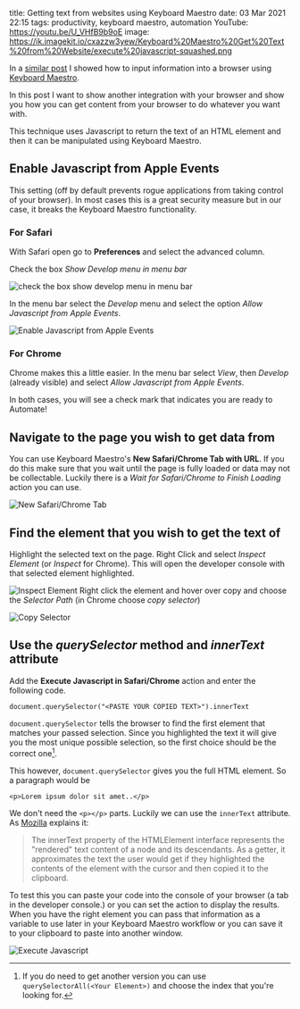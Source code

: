 title: Getting text from websites using Keyboard Maestro
date: 03 Mar 2021 22:15
tags: productivity, keyboard maestro, automation
YouTube: https://youtu.be/U_VHfB9b9oE
image: https://ik.imagekit.io/cxazzw3yew/Keyboard%20Maestro%20Get%20Text%20from%20Website/execute%20javascript-squashed.png

In a [similar post](https://kjaymiller.com/how-to-automate-form-filling-with-keyboard-maestro-for-big-sur) I showed how to input information into a browser using [Keyboard Maestro](https://keyboardmaestro.com). 

In this post I want to show another integration with your browser and show you how you can get content from your browser to do whatever you want with.

This technique uses Javascript to return the text of an HTML element and then it can be manipulated using Keyboard Maestro.

## Enable Javascript from Apple Events ##

This setting (off by default prevents rogue applications from taking control of your browser). In most cases this is a great security measure but in our case, it breaks the Keyboard Maestro functionality.

### For Safari ###
With Safari open go to **Preferences** and select the advanced column.

Check the box _Show Develop menu in menu bar_

![check the box show develop menu in menu bar](https://kjaymiller.s3-us-west-2.amazonaws.com/images/Keyboard%20Maestro%20Form%20Automation/Safari%20Show%20Develop%20Menu%20from%20MenuBar.png)
 
In the menu bar select the _Develop_ menu and select the option _Allow Javascript from Apple Events_.

![Enable Javascript from Apple Events](https://kjaymiller.s3-us-west-2.amazonaws.com/images/Keyboard%20Maestro%20Form%20Automation/Safari%20Allow%20Javascript%20from%20Apple%20Events.png)

### For Chrome

Chrome makes this a little easier. In the menu bar select _View_, then _Develop_ (already visible) and select _Allow Javascript from Apple Events_.

In both cases, you will see a check mark that indicates you are ready to Automate!

## Navigate to the page you wish to get data from ##

You can use Keyboard Maestro's **New Safari/Chrome Tab with URL**. If you do this make sure that you wait until the page is fully loaded or data may not be collectable. Luckily there is a _Wait for Safari/Chrome to Finish Loading_ action you can use.

![New Safari/Chrome Tab](https://ik.imagekit.io/cxazzw3yew/Keyboard%20Maestro%20Get%20Text%20from%20Website/New%20Tab%20with%20URL.png)

## Find the element that you wish to get the text of ##

Highlight the selected text on the page. Right Click and select _Inspect Element_ (or _Inspect_ for Chrome). This will open the developer console with that selected element highlighted.

![Inspect Element](https://ik.imagekit.io/cxazzw3yew/Keyboard%20Maestro%20Get%20Text%20from%20Website/inspect%20element-squashed.png)
Right click the element and hover over copy and choose the _Selector Path_ (in Chrome choose _copy selector_)

![Copy Selector](https://ik.imagekit.io/cxazzw3yew/Keyboard%20Maestro%20Get%20Text%20from%20Website/copy%20selector-squashed.png)

## Use the _querySelector_ method and _innerText_ attribute ##

Add the **Execute Javascript in Safari/Chrome** action and enter the following code.

```
document.querySelector("<PASTE YOUR COPIED TEXT>").innerText
```

`document.querySelector` tells the browser to find the first element that matches your passed selection. Since you highlighted the text it will give you the most unique possible selection, so the first choice should be the correct one[^1].

This however, `document.querySelector` gives you the full HTML element. So a paragraph would be

`<p>Lorem ipsum dolor sit amet..</p>`

We don't need the `<p></p>` parts. Luckily we can use the `innerText` attribute. As [Mozilla](https://developer.mozilla.org/en-US/docs/Web/API/HTMLElement/innerText) explains it:

>  	The innerText property of the HTMLElement interface represents the "rendered" text content of a node and its descendants. As a getter, it approximates the text the user would get if they highlighted the contents of the element with the cursor and then copied it to the clipboard.

To test this you can paste your code into the console of your browser (a tab in the developer console.) or you can set the action to display the results. When you have the right element you can pass that information as a variable to use later in your Keyboard Maestro workflow or you can save it to your clipboard to paste into another window. 

![Execute Javascript](https://ik.imagekit.io/cxazzw3yew/Keyboard%20Maestro%20Get%20Text%20from%20Website/execute%20javascript-squashed.png)

[Keyboard Maestro]: https://keyboardmaestro.com 

[^1]: If you do need to get another version you can use `querySelectorAll(<Your Element>)` and choose the index that you're looking for.

